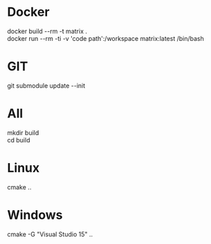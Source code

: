 # Docker
docker build --rm -t matrix .  
docker run --rm -ti -v 'code path':/workspace matrix:latest /bin/bash  

# GIT
git submodule update --init

# All
mkdir build  
cd build  

# Linux
cmake ..  
  
# Windows
cmake -G "Visual Studio 15" ..  
  
